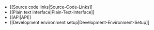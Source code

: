 
- [[Source code links|Source-Code-Links]]
- [[Plain text interface|Plain-Text-Interface]]
- [[API|API]]
- [[Development environment setup|Development-Environment-Setup]]
